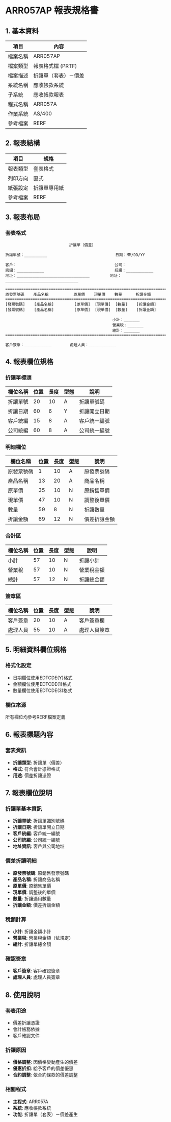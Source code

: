 # ARR057AP 報表規格書

## 1. 基本資料

| 項目 | 內容 |
|------|------|
| 檔案名稱 | ARR057AP |
| 檔案類型 | 報表格式檔 (PRTF) |
| 檔案描述 | 折讓單（套表）－價差 |
| 系統名稱 | 應收帳款系統 |
| 子系統 | 應收帳款報表 |
| 程式名稱 | ARR057A |
| 作業系統 | AS/400 |
| 參考檔案 | RERF |

## 2. 報表結構

| 項目 | 規格 |
|------|------|
| 報表類型 | 套表格式 |
| 列印方向 | 直式 |
| 紙張設定 | 折讓單專用紙 |
| 參考檔案 | RERF |

## 3. 報表布局

### 套表格式
```
                            折讓單（價差）
                    
折讓單號：__________                              日期：MM/DD/YY
                                                 
客戶：                                           公司：
統編：____________                               統編：____________
地址：________________________________         地址：________________________________

================================================================================
原發票號碼    產品名稱           原單價    現單價    數量      折讓金額
================================================================================
[發票號碼]    [產品名稱]         [原單價]  [現單價]  [數量]    [折讓金額]
[發票號碼]    [產品名稱]         [原單價]  [現單價]  [數量]    [折讓金額]
                                              
                                               小計：_______
                                               營業稅：_______
                                               總計：_______
================================================================================
                            
客戶簽章：____________        處理人員：____________
```

## 4. 報表欄位規格

### 折讓單標頭

| 欄位名稱 | 位置 | 長度 | 型態 | 說明 |
|----------|------|------|------|------|
| 折讓單號 | 20 | 10 | A | 折讓單號碼 |
| 折讓日期 | 60 | 6 | Y | 折讓開立日期 |
| 客戶統編 | 15 | 8 | A | 客戶統一編號 |
| 公司統編 | 60 | 8 | A | 公司統一編號 |

### 明細欄位

| 欄位名稱 | 位置 | 長度 | 型態 | 說明 |
|----------|------|------|------|------|
| 原發票號碼 | 1 | 10 | A | 原發票號碼 |
| 產品名稱 | 13 | 20 | A | 商品名稱 |
| 原單價 | 35 | 10 | N | 原銷售單價 |
| 現單價 | 47 | 10 | N | 調整後單價 |
| 數量 | 59 | 8 | N | 折讓數量 |
| 折讓金額 | 69 | 12 | N | 價差折讓金額 |

### 合計區

| 欄位名稱 | 位置 | 長度 | 型態 | 說明 |
|----------|------|------|------|------|
| 小計 | 57 | 10 | N | 折讓小計 |
| 營業稅 | 57 | 10 | N | 營業稅金額 |
| 總計 | 57 | 12 | N | 折讓總金額 |

### 簽章區

| 欄位名稱 | 位置 | 長度 | 型態 | 說明 |
|----------|------|------|------|------|
| 客戶簽章 | 20 | 10 | A | 客戶簽章欄 |
| 處理人員 | 55 | 10 | A | 處理人員簽章 |

## 5. 明細資料欄位規格

### 格式化設定
- 日期欄位使用EDTCDE(Y)格式
- 金額欄位使用EDTCDE(1)格式
- 數量欄位使用EDTCDE(3)格式

### 欄位來源
所有欄位均參考RERF檔案定義

## 6. 報表標題內容

### 套表資訊
- **折讓類型**: 折讓單（價差）
- **格式**: 符合會計憑證格式
- **用途**: 價差折讓憑證

## 7. 報表欄位說明

### 折讓單基本資訊
- **折讓單號**: 折讓單識別號碼
- **折讓日期**: 折讓單開立日期
- **客戶統編**: 客戶統一編號
- **公司統編**: 公司統一編號
- **地址資訊**: 客戶與公司地址

### 價差折讓明細
- **原發票號碼**: 原銷售發票號碼
- **產品名稱**: 折讓商品名稱
- **原單價**: 原銷售單價
- **現單價**: 調整後的單價
- **數量**: 折讓適用數量
- **折讓金額**: 價差折讓金額

### 稅額計算
- **小計**: 折讓金額小計
- **營業稅**: 營業稅金額（依規定）
- **總計**: 折讓單總金額

### 確認簽章
- **客戶簽章**: 客戶確認簽章
- **處理人員**: 處理人員簽章

## 8. 使用說明

### 套表用途
- 價差折讓憑證
- 會計帳務依據
- 客戶確認文件

### 折讓原因
- **價格調整**: 因價格變動產生的價差
- **優惠折扣**: 給予客戶的價差優惠
- **合約調整**: 依合約條款的價差調整

### 相關程式
- **主程式**: ARR057A
- **系統**: 應收帳款系統
- **功能**: 折讓單（套表）－價差產生 
